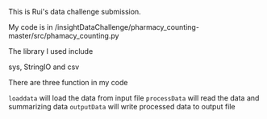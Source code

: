 This is Rui's data challenge submission.

My code is in /insightDataChallenge/pharmacy_counting-master/src/phamacy_counting.py

The library I used include

sys, StringIO and csv

There are three function in my code

`loaddata` will load the data from input file
`processData` will read the data and summarizing data
`outputData` will write processed data to output file